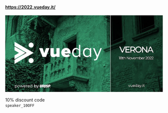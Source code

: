 #### https://2022.vueday.it/

<img src="slides/vuex-to-pinia/images/vueday-2022.jpg" /><br>


10% discount code<br>
`speaker_10OFF`


<aside class="notes">
</aside>
